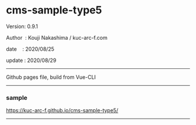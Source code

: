﻿# cms-sample-type5

 Version: 0.9.1

 Author  : Kouji Nakashima / kuc-arc-f.com

 date    : 2020/08/25 

 update : 2020/08/29

***

Github pages file, build from Vue-CLI

***
### sample

https://kuc-arc-f.github.io/cms-sample-type5/

***

